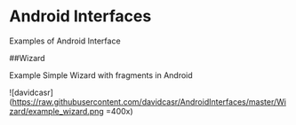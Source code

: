 # Android Interfaces

Examples of Android Interface

##Wizard

Example Simple Wizard with fragments in Android

![davidcasr](https://raw.githubusercontent.com/davidcasr/AndroidInterfaces/master/Wizard/example_wizard.png =400x)
